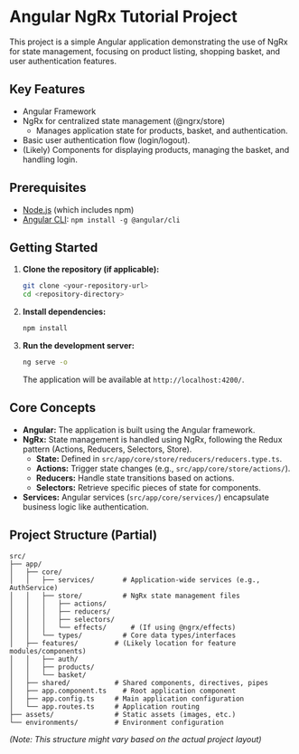 # Angular NgRx Tutorial Project

This project is a simple Angular application demonstrating the use of NgRx for state management, focusing on product listing, shopping basket, and user authentication features.

## Key Features

*   Angular Framework
*   NgRx for centralized state management (@ngrx/store)
    *   Manages application state for products, basket, and authentication.
*   Basic user authentication flow (login/logout).
*   (Likely) Components for displaying products, managing the basket, and handling login.

## Prerequisites

*   [Node.js](https://nodejs.org/) (which includes npm)
*   [Angular CLI](https://angular.io/cli): `npm install -g @angular/cli`

## Getting Started

1.  **Clone the repository (if applicable):**
    ```bash
    git clone <your-repository-url>
    cd <repository-directory>
    ```

2.  **Install dependencies:**
    ```bash
    npm install
    ```

3.  **Run the development server:**
    ```bash
    ng serve -o
    ```
    The application will be available at `http://localhost:4200/`.

## Core Concepts

*   **Angular:** The application is built using the Angular framework.
*   **NgRx:** State management is handled using NgRx, following the Redux pattern (Actions, Reducers, Selectors, Store).
    *   **State:** Defined in `src/app/core/store/reducers/reducers.type.ts`.
    *   **Actions:** Trigger state changes (e.g., `src/app/core/store/actions/`).
    *   **Reducers:** Handle state transitions based on actions.
    *   **Selectors:** Retrieve specific pieces of state for components.
*   **Services:** Angular services (`src/app/core/services/`) encapsulate business logic like authentication.

## Project Structure (Partial)

```
src/
├── app/
│   ├── core/
│   │   ├── services/       # Application-wide services (e.g., AuthService)
│   │   ├── store/          # NgRx state management files
│   │   │   ├── actions/
│   │   │   ├── reducers/
│   │   │   ├── selectors/
│   │   │   └── effects/      # (If using @ngrx/effects)
│   │   └── types/          # Core data types/interfaces
│   ├── features/         # (Likely location for feature modules/components)
│   │   ├── auth/
│   │   ├── products/
│   │   └── basket/
│   ├── shared/           # Shared components, directives, pipes
│   ├── app.component.ts    # Root application component
│   ├── app.config.ts     # Main application configuration
│   └── app.routes.ts     # Application routing
├── assets/               # Static assets (images, etc.)
└── environments/         # Environment configuration
```

*(Note: This structure might vary based on the actual project layout)*

